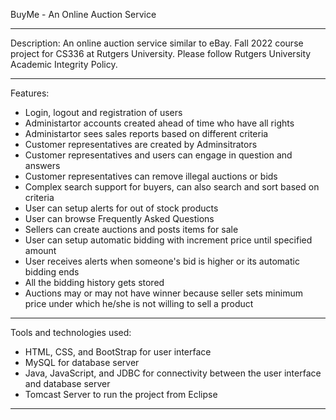 BuyMe - An Online Auction Service
_________________________________________________________________________________________________________________________________________________________________________

Description:
An online auction service similar to eBay.
Fall 2022 course project for CS336 at Rutgers University. Please follow Rutgers University Academic Integrity Policy.
_________________________________________________________________________________________________________________________________________________________________________

Features:
- Login, logout and registration of users
- Administartor accounts created ahead of time who have all rights
- Administartor sees sales reports based on different criteria
- Customer representatives are created by Adminsitrators
- Customer representatives and users can engage in question and answers
- Customer representatives can remove illegal auctions or bids
- Complex search support for buyers, can also search and sort based on criteria
- User can setup alerts for out of stock products
- User can browse Frequently Asked Questions
- Sellers can create auctions and posts items for sale
- User can setup automatic bidding with increment price until specified amount
- User receives alerts when someone's bid is higher or its automatic bidding ends
- All the bidding history gets stored
- Auctions may or may not have winner because seller sets minimum price under which he/she is not willing to sell a product
_________________________________________________________________________________________________________________________________________________________________________

Tools and technologies used:
- HTML, CSS, and BootStrap for user interface
- MySQL for database server
- Java, JavaScript, and JDBC for connectivity between the user interface and database server
- Tomcast Server to run the project from Eclipse
_________________________________________________________________________________________________________________________________________________________________________
#
